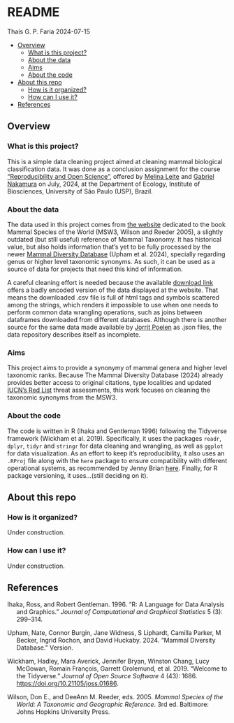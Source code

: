 # README
Thaís G. P. Faria
2024-07-15

- [Overview](#overview)
  - [What is this project?](#what-is-this-project)
  - [About the data](#about-the-data)
  - [Aims](#aims)
  - [About the code](#about-the-code)
- [About this repo](#about-this-repo)
  - [How is it organized?](#how-is-it-organized)
  - [How can I use it?](#how-can-i-use-it)
- [References](#references)

## Overview

### What is this project?

This is a simple data cleaning project aimed at cleaning mammal
biological classification data. It was done as a conclusion assignment
for the course [“Reproducibility and Open
Science”](https://gabrielnakamura.github.io/USP_reproducibility_BIE5798/index.html "The course's website (written in Brazillian Portuguese)"),
offered by [Melina
Leite](https://github.com/melina-leite "M. Leite's GitHubprofile") and
[Gabriel
Nakamura](https://github.com/GabrielNakamura "G. Nakamura's GitHubprofile")
on July, 2024, at the Department of Ecology, Institute of Biosciences,
University of São Paulo (USP), Brazil.

### About the data

The data used in this project comes from [the
website](https://www.departments.bucknell.edu/biology/resources/msw3/ "Bucknell University's website where users can download the original data")
dedicated to the book Mammal Species of the World (MSW3, Wilson and
Reeder 2005), a slightly outdated (but still useful) reference of Mammal
Taxonomy. It has historical value, but also holds information that’s yet
to be fully processed by the newer [Mammal Diversity
Database](https://www.mammaldiversity.org/ "Link to the Mammal Diversity Database homepage")
(Upham et al. 2024), specially regarding genus or higher level taxonomic
synonyms. As such, it can be used as a source of data for projects that
need this kind of information.

A careful cleaning effort is needed because the available [download
link](https://www.departments.bucknell.edu/biology/resources/msw3/export.asp "Click to download the original Mammal Species of the World data")
offers a badly encoded version of the data displayed at the website.
That means the downloaded .csv file is full of html tags and symbols
scattered among the strings, which renders it impossible to use when one
needs to perform common data wrangling operations, such as joins between
dataframes downloaded from different databases. Although there is
another source for the same data made available by [Jorrit
Poelen](https://github.com/jhpoelen/msw3/tree/main "J. Poelen's Mammal Species of the World GitHubrepository")
as .json files, the data repository describes itself as incomplete.

### Aims

This project aims to provide a synonymy of mammal genera and higher
level taxonomic ranks. Because The Mammal Diversity Database (2024)
already provides better access to original citations, type localities
and updated [IUCN’s Red
List](https://www.iucnredlist.org/ "Link to the Red List website, by IUCN")
threat assessments, this work focuses on cleaning the taxonomic synonyms
from the MSW3.

### About the code

The code is written in R (Ihaka and Gentleman 1996) following the
Tidyverse framework (Wickham et al. 2019). Specifically, it uses the
packages `readr`, `dplyr`, `tidyr` and `stringr` for data cleaning and
wrangling, as well as `ggplot` for data visualization. As an effort to
keep it’s reproducibility, it also uses an `.RProj` file along with the
`here` package to ensure compatibility with different operational
systems, as recommended by Jenny Brian
[here](https://github.com/jennybc/here_here "Link to J. Brian's Ode to the Here Package, on GitHub").
Finally, for R package versioning, it uses…(still deciding on it).

## About this repo

### How is it organized?

Under construction.

### How can I use it?

Under construction.

## References

<div id="refs" class="references csl-bib-body hanging-indent"
entry-spacing="0">

<div id="ref-ihaka1996r" class="csl-entry">

Ihaka, Ross, and Robert Gentleman. 1996. “R: A Language for Data
Analysis and Graphics.” *Journal of Computational and Graphical
Statistics* 5 (3): 299–314.

</div>

<div id="ref-upham2024mammal" class="csl-entry">

Upham, Nate, Connor Burgin, Jane Widness, S Liphardt, Camilla Parker, M
Becker, Ingrid Rochon, and David Huckaby. 2024. “Mammal Diversity
Database.” Version.

</div>

<div id="ref-wickham_welcome_2019" class="csl-entry">

Wickham, Hadley, Mara Averick, Jennifer Bryan, Winston Chang, Lucy
McGowan, Romain François, Garrett Grolemund, et al. 2019. “Welcome to
the Tidyverse.” *Journal of Open Source Software* 4 (43): 1686.
<https://doi.org/10.21105/joss.01686>.

</div>

<div id="ref-wilson_mammal_2005" class="csl-entry">

Wilson, Don E., and DeeAnn M. Reeder, eds. 2005. *Mammal Species of the
World: A Taxonomic and Geographic Reference*. 3rd ed. Baltimore: Johns
Hopkins University Press.

</div>

</div>
